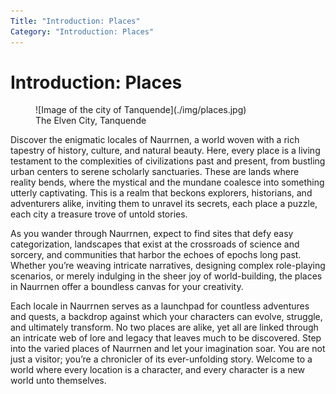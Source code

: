 ```yaml
---
Title: "Introduction: Places"
Category: "Introduction: Places"
---
```


# Introduction: Places

<figure class="pic-banner">
![Image of the city of Tanquende](./img/places.jpg)
<figcaption>The Elven City, Tanquende</figcaption>
</figure>


Discover the enigmatic locales of Naurrnen, a world woven with a rich tapestry of history, culture, and natural beauty. Here, every place is a living testament to the complexities of civilizations past and present, from bustling urban centers to serene scholarly sanctuaries. These are lands where reality bends, where the mystical and the mundane coalesce into something utterly captivating. This is a realm that beckons explorers, historians, and adventurers alike, inviting them to unravel its secrets, each place a puzzle, each city a treasure trove of untold stories.

As you wander through Naurrnen, expect to find sites that defy easy categorization, landscapes that exist at the crossroads of science and sorcery, and communities that harbor the echoes of epochs long past. Whether you&rsquo;re weaving intricate narratives, designing complex role-playing scenarios, or merely indulging in the sheer joy of world-building, the places in Naurrnen offer a boundless canvas for your creativity.

Each locale in Naurrnen serves as a launchpad for countless adventures and quests, a backdrop against which your characters can evolve, struggle, and ultimately transform. No two places are alike, yet all are linked through an intricate web of lore and legacy that leaves much to be discovered. Step into the varied places of Naurrnen and let your imagination soar. You are not just a visitor; you&rsquo;re a chronicler of its ever-unfolding story. Welcome to a world where every location is a character, and every character is a new world unto themselves.

